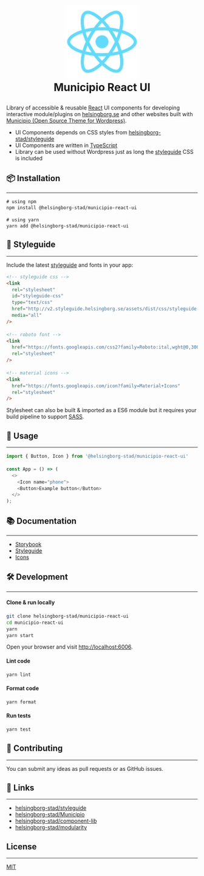 # <p align="center"><img src="logo192.png"> </br> Municipio **React** UI</p>

Library of accessible & reusable [React](https://reactjs.org/) UI components for developing interactive module/plugins on [helsingborg.se](https://helsingborg.se/) and other websites built with [Municipio (Open Source Theme for Wordpress)](https://github.com/helsingborg-stad/Municipio).

- UI Components depends on CSS styles from [helsingborg-stad/styleguide](https://github.com/helsingborg-stad/styleguide)
- UI Components are written in [TypeScript](https://www.typescriptlang.org/)
- Library can be used without Wordpress just as long the [styleguide](helsingborg-stad/styleguide) CSS is included

## 📦 Installation

---

    # using npm
    npm install @helsingborg-stad/municipio-react-ui

    # using yarn
    yarn add @helsingborg-stad/municipio-react-ui

## 🎨 Styleguide

---

Include the latest [styleguide](https://github.com/helsingborg-stad/styleguide) and fonts in your app:

```html
<!-- styleguide css -->
<link
  rel="stylesheet"
  id="styleguide-css"
  type="text/css"
  href="http://v2.styleguide.helsingborg.se/assets/dist/css/styleguide-css.min.css"
  media="all"
/>

<!-- roboto font -->
<link
  href="https://fonts.googleapis.com/css2?family=Roboto:ital,wght@0,300;0,400;0,500;0,700;0,900;1,400;1,500&amp;display=swap"
  rel="stylesheet"
/>

<!-- material icons -->
<link
  href="https://fonts.googleapis.com/icon?family=Material+Icons"
  rel="stylesheet"
/>
```

Stylesheet can also be built & imported as a ES6 module but it requires your build pipeline to support [SASS](https://sass-lang.com/).

## 🔧 Usage

---

```typescript
import { Button, Icon } from '@helsingborg-stad/municipio-react-ui'

const App = () => (
  <>
    <Icon name="phone">
    <Button>Example button</Button>
  </>
);
```

## 📚 Documentation

---

- [Storybook](https://helsingborg-stad.github.io/municipio-react-ui)
- [Styleguide](http://v2.styleguide.helsingborg.se/)
- [Icons](http://v2.styleguide.helsingborg.se/icons)

## 🛠 Development

---

#### **Clone & run locally**

```bash
git clone helsingborg-stad/municipio-react-ui
cd municipio-react-ui
yarn
yarn start
```

Open your browser and visit <http://localhost:6006>.

#### **Lint code**

```bash
yarn lint
```

#### **Format code**

```bash
yarn format
```

#### **Run tests**

```bash
yarn test
```

## 🤝 Contributing

---

You can submit any ideas as pull requests or as GitHub issues.

## 🔗 Links

---

- [helsingborg-stad/styleguide](https://github.com/helsingborg-stad/styleguide)
- [helsingborg-stad/Municipio](https://github.com/helsingborg-stad/Municipio)
- [helsingborg-stad/component-lib](https://github.com/helsingborg-stad/component-lib)
- [helsingborg-stad/modularity](https://github.com/helsingborg-stad/modularity)

## License

---

[MIT](LICENSE.md)
